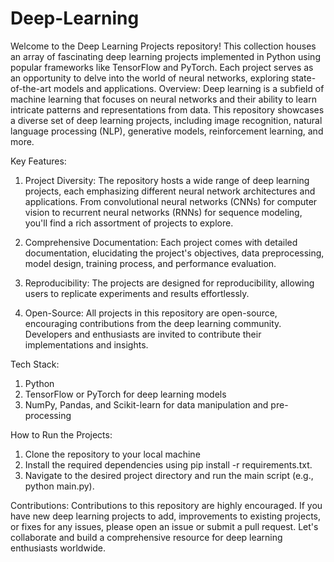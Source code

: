 # Deep-Learning
Welcome to the Deep Learning Projects repository! This collection houses an array of fascinating deep learning projects implemented in Python using popular frameworks like TensorFlow and PyTorch. Each project serves as an opportunity to delve into the world of neural networks, exploring state-of-the-art models and applications.
Overview:
Deep learning is a subfield of machine learning that focuses on neural networks and their ability to learn intricate patterns and representations from data. This repository showcases a diverse set of deep learning projects, including image recognition, natural language processing (NLP), generative models, reinforcement learning, and more.

Key Features:

1. Project Diversity: The repository hosts a wide range of deep learning projects, each emphasizing different neural network architectures and applications. From convolutional neural networks (CNNs) for computer vision to recurrent neural networks (RNNs) for sequence modeling, you'll find a rich assortment of projects to explore.

2. Comprehensive Documentation: Each project comes with detailed documentation, elucidating the project's objectives, data preprocessing, model design, training process, and performance evaluation.

3. Reproducibility:
    The projects are designed for reproducibility, allowing users to replicate experiments and results effortlessly.

5. Open-Source: All projects in this repository are open-source, encouraging contributions from the deep learning community. Developers and enthusiasts are invited to contribute their implementations and insights.

Tech Stack:

1. Python
2. TensorFlow or PyTorch for deep learning models
3. NumPy, Pandas, and Scikit-learn for data manipulation and pre-processing

How to Run the Projects:

1. Clone the repository to your local machine
2. Install the required dependencies using pip install -r requirements.txt.
3. Navigate to the desired project directory and run the main script (e.g., python main.py).


Contributions:
Contributions to this repository are highly encouraged. If you have new deep learning projects to add, improvements to existing projects, or fixes for any issues, please open an issue or submit a pull request. Let's collaborate and build a comprehensive resource for deep learning enthusiasts worldwide.
